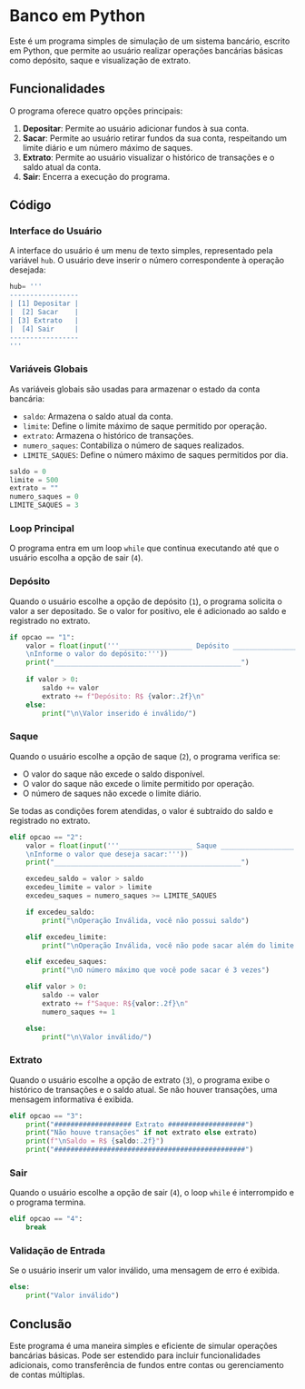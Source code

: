 # Banco em Python

Este é um programa simples de simulação de um sistema bancário, escrito em Python, que permite ao usuário realizar operações bancárias básicas como depósito, saque e visualização de extrato.

## Funcionalidades

O programa oferece quatro opções principais:
1. **Depositar**: Permite ao usuário adicionar fundos à sua conta.
2. **Sacar**: Permite ao usuário retirar fundos da sua conta, respeitando um limite diário e um número máximo de saques.
3. **Extrato**: Permite ao usuário visualizar o histórico de transações e o saldo atual da conta.
4. **Sair**: Encerra a execução do programa.

## Código

### Interface do Usuário

A interface do usuário é um menu de texto simples, representado pela variável `hub`. O usuário deve inserir o número correspondente à operação desejada:

```python
hub= '''
-----------------
| [1] Depositar |
|  [2] Sacar    | 
| [3] Extrato   |
|  [4] Sair     |
-----------------
'''
```

### Variáveis Globais

As variáveis globais são usadas para armazenar o estado da conta bancária:

- `saldo`: Armazena o saldo atual da conta.
- `limite`: Define o limite máximo de saque permitido por operação.
- `extrato`: Armazena o histórico de transações.
- `numero_saques`: Contabiliza o número de saques realizados.
- `LIMITE_SAQUES`: Define o número máximo de saques permitidos por dia.

```python
saldo = 0
limite = 500
extrato = ""
numero_saques = 0
LIMITE_SAQUES = 3
```

### Loop Principal

O programa entra em um loop `while` que continua executando até que o usuário escolha a opção de sair (`4`).

### Depósito

Quando o usuário escolhe a opção de depósito (`1`), o programa solicita o valor a ser depositado. Se o valor for positivo, ele é adicionado ao saldo e registrado no extrato.

```python
if opcao == "1":
    valor = float(input('''__________________ Depósito __________________
    \nInforme o valor do depósito:'''))
    print("______________________________________________")
    
    if valor > 0:
        saldo += valor
        extrato += f"Depósito: R$ {valor:.2f}\n"
    else:
        print("\n\Valor inserido é inválido/")
```

### Saque

Quando o usuário escolhe a opção de saque (`2`), o programa verifica se:
- O valor do saque não excede o saldo disponível.
- O valor do saque não excede o limite permitido por operação.
- O número de saques não excede o limite diário.

Se todas as condições forem atendidas, o valor é subtraído do saldo e registrado no extrato.

```python
elif opcao == "2":
    valor = float(input('''__________________ Saque __________________
    \nInforme o valor que deseja sacar:'''))
    print("______________________________________________")

    excedeu_saldo = valor > saldo
    excedeu_limite = valor > limite
    excedeu_saques = numero_saques >= LIMITE_SAQUES

    if excedeu_saldo:
        print("\nOperação Inválida, você não possui saldo")

    elif excedeu_limite:
        print("\nOperação Inválida, você não pode sacar além do limite de R$ 500,00")

    elif excedeu_saques:
        print("\nO número máximo que você pode sacar é 3 vezes")

    elif valor > 0:
        saldo -= valor
        extrato += f"Saque: R${valor:.2f}\n"
        numero_saques += 1

    else:
        print("\n\Valor inválido/")
```

### Extrato

Quando o usuário escolhe a opção de extrato (`3`), o programa exibe o histórico de transações e o saldo atual. Se não houver transações, uma mensagem informativa é exibida.

```python
elif opcao == "3":
    print("################### Extrato ###################")
    print("Não houve transações" if not extrato else extrato)
    print(f"\nSaldo = R$ {saldo:.2f}")
    print("###############################################")
```

### Sair

Quando o usuário escolhe a opção de sair (`4`), o loop `while` é interrompido e o programa termina.

```python
elif opcao == "4":
    break
```

### Validação de Entrada

Se o usuário inserir um valor inválido, uma mensagem de erro é exibida.

```python
else:
    print("Valor inválido")
```

## Conclusão

Este programa é uma maneira simples e eficiente de simular operações bancárias básicas. Pode ser estendido para incluir funcionalidades adicionais, como transferência de fundos entre contas ou gerenciamento de contas múltiplas.
